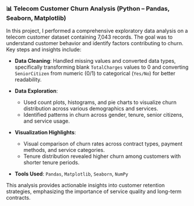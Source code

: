 
### 📊 Telecom Customer Churn Analysis (Python – Pandas, Seaborn, Matplotlib)

In this project, I performed a comprehensive exploratory data analysis on a telecom customer dataset containing 7,043 records. The goal was to understand customer behavior and identify factors contributing to churn. Key steps and insights include:

* **Data Cleaning**: Handled missing values and converted data types, specifically transforming blank `TotalCharges` values to 0 and converting `SeniorCitizen` from numeric (0/1) to categorical (`Yes/No`) for better readability.
* **Data Exploration**:

  * Used count plots, histograms, and pie charts to visualize churn distribution across various demographics and services.
  * Identified patterns in churn across gender, tenure, senior citizens, and service usage.
* **Visualization Highlights**:

  * Visual comparison of churn rates across contract types, payment methods, and service categories.
  * Tenure distribution revealed higher churn among customers with shorter tenure periods.
* **Tools Used**: `Pandas`, `Matplotlib`, `Seaborn`, `NumPy`

This analysis provides actionable insights into customer retention strategies, emphasizing the importance of service quality and long-term contracts.
